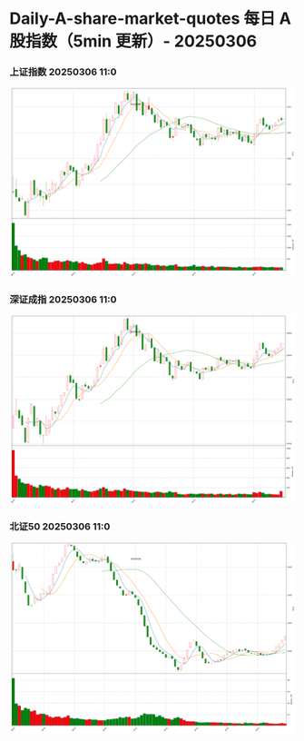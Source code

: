 
# Daily-A-share-market-quotes 每日 A 股指数（5min 更新）- 20250306

### 上证指数 20250306 11:0
![](./fig/2025/3/20250306-sh000001.png)

### 深证成指 20250306 11:0
![](./fig/2025/3/20250306-sz399001.png)

### 北证50 20250306 11:0
![](./fig/2025/3/20250306-bj899050.png)
